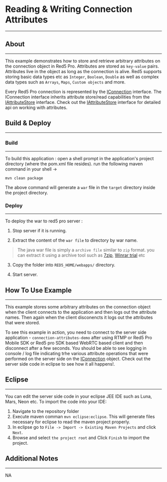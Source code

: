 # Reading & Writing Connection Attributes
---

## About
---


This example demonstrates how to store and retrieve arbitrary attributes on the connection object in Red5 Pro. Attributes are stored as `key-value` pairs. Attributes live in the object as long as the connection is alive. Red5 supports storing basic data types etc as `Integer`, `Boolean`, `Double`  as well as complex data types such as `Arrays`, `Maps`, `Custom objects` and more.

Every Red5 Pro connection is represented by the [IConnection](http://red5.org/javadoc/red5-server-common/index.html?org/red5/server/api/class-use/IConnection.html) interface. The IConnection interface inherits attribute store/read capabilities from the [IAttributeStore](#http://red5.org/javadoc/red5-server-common/org/red5/server/api/IAttributeStore.html#getAttribute-java.lang.String-) interface. Check out the [IAttributeStore](#http://red5.org/javadoc/red5-server-common/org/red5/server/api/IAttributeStore.html#getAttribute-java.lang.String-) interface for detailed api on working with attributes.


## Build & Deploy
---

### Build
---

To build this application : open a shell prompt in the application's project directory (where the pom.xml file resides). run the following maven command in your shell -> 

``` 
mvn clean package 

```

The above command will generate a `war` file in the `target` directory inside the project directory. 


### Deploy
---

To deploy the war to red5 pro server :

1. Stop server if it is running.

2. Extract the content of the `war file` to directory by war name. 

> The java war file is simply a `archive file` similar to `zip` format. you can extract it using a archive tool such as [7zip](#http://www.7-zip.org/), [Winrar trial](#http://www.rarlab.com/download.htm) etc

3. Copy the folder into `RED5_HOME/webapps/` directory.

4. Start server.



## How To Use Example
---


This example stores some arbitrary attributes on the connection object when the client connects to the application and then logs out the attribute names. Then again when the client disconencts it logs out the attributes that were stored.

To see this example in action, you need to connect to the server side application - `connection-attributes-demo` after using RTMP or Red5 Pro Mobile SDK or Red5 pro SDK based WebRTC based client and then disconnect after a few seconds. You should be able to see logging in console / log file indicating trhe various attribute operations that were performed on the server side on the [IConnection](http://red5.org/javadoc/red5-server-common/index.html?org/red5/server/api/class-use/IConnection.html) object. Check out the server side code in eclipse to see how it all happens!.



## Eclipse
---

You can edit the server side code in your eclipse JEE IDE such as Luna, Mars, Neon etc. To import the code into your IDE:

1. Navigate to the repository folder
2. Execute maven comman `mvn eclipse:eclipse`. This will generate files necessary for eclipse to read the maven project properly.
3. In eclipse go to `File -> Import -> Existing Maven Projects` and click `Next`.
4. Browse and select `the project root` and Click `Finish` to import the project.



## Additional Notes
---

NA
